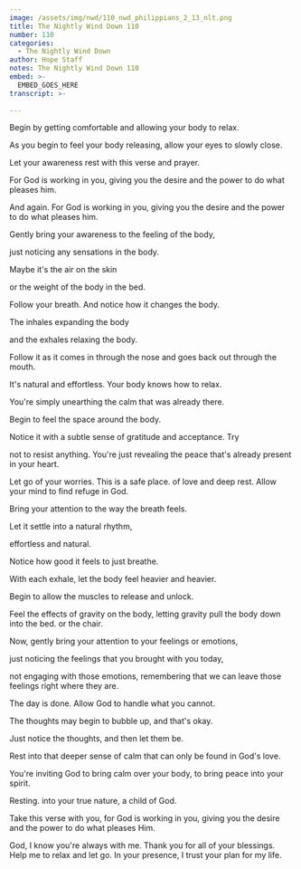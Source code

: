```yaml
---
image: /assets/img/nwd/110_nwd_philippians_2_13_nlt.png
title: The Nightly Wind Down 110
number: 110
categories:
  - The Nightly Wind Down
author: Hope Staff
notes: The Nightly Wind Down 110
embed: >-
  EMBED_GOES_HERE
transcript: >-
  
---
```

Begin by getting comfortable and allowing your body to relax.

As you begin to feel your body releasing, allow your eyes to slowly close.

Let your awareness rest with this verse and prayer.

For God is working in you, giving you the desire and the power to do what pleases him.

And again. For God is working in you, giving you the desire and the power to do what pleases him.

Gently bring your awareness to the feeling of the body,

just noticing any sensations in the body.

Maybe it's the air on the skin

or the weight of the body in the bed.

Follow your breath. And notice how it changes the body.

The inhales expanding the body

and the exhales relaxing the body.

Follow it as it comes in through the nose and goes back out through the mouth.

It's natural and effortless. Your body knows how to relax.

You're simply unearthing the calm that was already there.

Begin to feel the space around the body.

Notice it with a subtle sense of gratitude and acceptance. Try

not to resist anything. You're just revealing the peace that's already present in your heart.

Let go of your worries. This is a safe place. of love and deep rest. Allow your mind to find refuge in God.

Bring your attention to the way the breath feels.

Let it settle into a natural rhythm,

effortless and natural.

Notice how good it feels to just breathe.

With each exhale, let the body feel heavier and heavier.

Begin to allow the muscles to release and unlock.

Feel the effects of gravity on the body, letting gravity pull the body down into the bed. or the chair.

Now, gently bring your attention to your feelings or emotions,

just noticing the feelings that you brought with you today,

not engaging with those emotions, remembering that we can leave those feelings right where they are.

The day is done. Allow God to handle what you cannot.

The thoughts may begin to bubble up, and that's okay.

Just notice the thoughts, and then let them be.

Rest into that deeper sense of calm that can only be found in God's love.

You're inviting God to bring calm over your body, to bring peace into your spirit.

Resting. into your true nature, a child of God.

Take this verse with you, for God is working in you, giving you the desire and the power to do what pleases Him.

God, I know you're always with me. Thank you for all of your blessings. Help me to relax and let go. In your presence, I trust your plan for my life.

